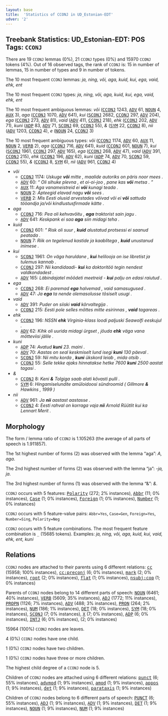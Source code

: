 ```yaml
---
layout: base
title:  'Statistics of CCONJ in UD_Estonian-EDT'
udver: '2'
---
```


## Treebank Statistics: UD_Estonian-EDT: POS Tags: `CCONJ`

There are 19 `CCONJ` lemmas (0%), 21 `CCONJ` types (0%) and 15970 `CCONJ` tokens (4%).
Out of 16 observed tags, the rank of `CCONJ` is: 15 in number of lemmas, 15 in number of types and 9 in number of tokens.

The 10 most frequent `CCONJ` lemmas: <em>ja, ning, või, aga, kuid, kui, ega, vaid, ehk, ent</em>

The 10 most frequent `CCONJ` types:  <em>ja, ning, või, aga, kuid, kui, ega, vaid, ehk, ent</em>

The 10 most frequent ambiguous lemmas: <em>või</em> (<tt><a href="et_edt-pos-CCONJ.html">CCONJ</a></tt> 1243, <tt><a href="et_edt-pos-ADV.html">ADV</a></tt> 61, <tt><a href="et_edt-pos-NOUN.html">NOUN</a></tt> 4, <tt><a href="et_edt-pos-AUX.html">AUX</a></tt> 3), <em>aga</em> (<tt><a href="et_edt-pos-CCONJ.html">CCONJ</a></tt> 1070, <tt><a href="et_edt-pos-ADV.html">ADV</a></tt> 641), <em>kui</em> (<tt><a href="et_edt-pos-SCONJ.html">SCONJ</a></tt> 2682, <tt><a href="et_edt-pos-CCONJ.html">CCONJ</a></tt> 297, <tt><a href="et_edt-pos-ADV.html">ADV</a></tt> 204), <em>ega</em> (<tt><a href="et_edt-pos-CCONJ.html">CCONJ</a></tt> 273, <tt><a href="et_edt-pos-ADV.html">ADV</a></tt> 81), <em>vaid</em> (<tt><a href="et_edt-pos-ADV.html">ADV</a></tt> 411, <tt><a href="et_edt-pos-CCONJ.html">CCONJ</a></tt> 218), <em>ehk</em> (<tt><a href="et_edt-pos-CCONJ.html">CCONJ</a></tt> 202, <tt><a href="et_edt-pos-ADV.html">ADV</a></tt> 71), <em>kuni</em> (<tt><a href="et_edt-pos-ADP.html">ADP</a></tt> 83, <tt><a href="et_edt-pos-ADV.html">ADV</a></tt> 71, <tt><a href="et_edt-pos-SCONJ.html">SCONJ</a></tt> 69, <tt><a href="et_edt-pos-CCONJ.html">CCONJ</a></tt> 55), <em>&</em> (<tt><a href="et_edt-pos-SYM.html">SYM</a></tt> 22, <tt><a href="et_edt-pos-CCONJ.html">CCONJ</a></tt> 8), <em>nii</em> (<tt><a href="et_edt-pos-ADV.html">ADV</a></tt> 1203, <tt><a href="et_edt-pos-CCONJ.html">CCONJ</a></tt> 4), <em>e</em> (<tt><a href="et_edt-pos-NOUN.html">NOUN</a></tt> 24, <tt><a href="et_edt-pos-CCONJ.html">CCONJ</a></tt> 3)

The 10 most frequent ambiguous types:  <em>või</em> (<tt><a href="et_edt-pos-CCONJ.html">CCONJ</a></tt> 1174, <tt><a href="et_edt-pos-ADV.html">ADV</a></tt> 60, <tt><a href="et_edt-pos-AUX.html">AUX</a></tt> 11, <tt><a href="et_edt-pos-NOUN.html">NOUN</a></tt> 2, <tt><a href="et_edt-pos-VERB.html">VERB</a></tt> 2), <em>aga</em> (<tt><a href="et_edt-pos-CCONJ.html">CCONJ</a></tt> 716, <tt><a href="et_edt-pos-ADV.html">ADV</a></tt> 641), <em>kuid</em> (<tt><a href="et_edt-pos-CCONJ.html">CCONJ</a></tt> 601, <tt><a href="et_edt-pos-NOUN.html">NOUN</a></tt> 7), <em>kui</em> (<tt><a href="et_edt-pos-SCONJ.html">SCONJ</a></tt> 1961, <tt><a href="et_edt-pos-CCONJ.html">CCONJ</a></tt> 297, <tt><a href="et_edt-pos-ADV.html">ADV</a></tt> 165), <em>ega</em> (<tt><a href="et_edt-pos-CCONJ.html">CCONJ</a></tt> 268, <tt><a href="et_edt-pos-ADV.html">ADV</a></tt> 47), <em>vaid</em> (<tt><a href="et_edt-pos-ADV.html">ADV</a></tt> 391, <tt><a href="et_edt-pos-CCONJ.html">CCONJ</a></tt> 215), <em>ehk</em> (<tt><a href="et_edt-pos-CCONJ.html">CCONJ</a></tt> 196, <tt><a href="et_edt-pos-ADV.html">ADV</a></tt> 62), <em>kuni</em> (<tt><a href="et_edt-pos-ADP.html">ADP</a></tt> 74, <tt><a href="et_edt-pos-ADV.html">ADV</a></tt> 70, <tt><a href="et_edt-pos-SCONJ.html">SCONJ</a></tt> 59, <tt><a href="et_edt-pos-CCONJ.html">CCONJ</a></tt> 55), <em>&</em> (<tt><a href="et_edt-pos-CCONJ.html">CCONJ</a></tt> 8, <tt><a href="et_edt-pos-SYM.html">SYM</a></tt> 6), <em>nii</em> (<tt><a href="et_edt-pos-ADV.html">ADV</a></tt> 961, <tt><a href="et_edt-pos-CCONJ.html">CCONJ</a></tt> 4)


* <em>või</em>
  * <tt><a href="et_edt-pos-CCONJ.html">CCONJ</a></tt> 1174: <em>Uskuge <b>või</b> mitte , maalide autoriks on päris noor mees .</em>
  * <tt><a href="et_edt-pos-ADV.html">ADV</a></tt> 60: <em>“ Oli sihuke plevna , et oi-oi-joo , pane kas <b>või</b> metsa . ”</em>
  * <tt><a href="et_edt-pos-AUX.html">AUX</a></tt> 11: <em>Aga vanameistreid ei <b>või</b> kunagi teada .</em>
  * <tt><a href="et_edt-pos-NOUN.html">NOUN</a></tt> 2: <em>Apteegid elavad nagu <b>või</b> sees .</em>
  * <tt><a href="et_edt-pos-VERB.html">VERB</a></tt> 2: <em>Mis Eesti olusid arvestades võivad või ei <b>või</b> sattuda tööandja ja/või kindlustusfirmade kätte .</em>
* <em>aga</em>
  * <tt><a href="et_edt-pos-CCONJ.html">CCONJ</a></tt> 716: <em>Pea oli kehvavõitu , <b>aga</b> traktorist sain jagu .</em>
  * <tt><a href="et_edt-pos-ADV.html">ADV</a></tt> 641: <em>Keskpank ei saa <b>aga</b> siin midagi teha .</em>
* <em>kuid</em>
  * <tt><a href="et_edt-pos-CCONJ.html">CCONJ</a></tt> 601: <em>“ Risk oli suur , <b>kuid</b> alustatud protsessi ei saanud peatada .</em>
  * <tt><a href="et_edt-pos-NOUN.html">NOUN</a></tt> 7: <em>Riik on tegelenud kastide ja kaablitega , <b>kuid</b> unustanud inimese .</em>
* <em>kui</em>
  * <tt><a href="et_edt-pos-SCONJ.html">SCONJ</a></tt> 1961: <em>On väga haruldane , <b>kui</b> helilooja on ise libretist ja tulemus kannab .</em>
  * <tt><a href="et_edt-pos-CCONJ.html">CCONJ</a></tt> 297: <em>Nii kandidaadi- <b>kui</b> ka doktoritöö tegin nendest valdkondadest .</em>
  * <tt><a href="et_edt-pos-ADV.html">ADV</a></tt> 165: <em>Läbindajatel mõõdeti meetreid - <b>kui</b> palju on edasi raiutud .</em>
* <em>ega</em>
  * <tt><a href="et_edt-pos-CCONJ.html">CCONJ</a></tt> 268: <em>Ei paremad <b>ega</b> halvemad , vaid samasugused .</em>
  * <tt><a href="et_edt-pos-ADV.html">ADV</a></tt> 47: <em>Ja <b>ega</b> ta nende olemasolusse tõsiselt usugi .</em>
* <em>vaid</em>
  * <tt><a href="et_edt-pos-ADV.html">ADV</a></tt> 391: <em>Puder on siiski <b>vaid</b> kõrvaltegija .</em>
  * <tt><a href="et_edt-pos-CCONJ.html">CCONJ</a></tt> 215: <em>Eesti pole selles mõttes mitte esirinnas , <b>vaid</b> tagareas .</em>
* <em>ehk</em>
  * <tt><a href="et_edt-pos-CCONJ.html">CCONJ</a></tt> 196: <em>NSSN <b>ehk</b> Virginia-klass loodi paljuski Seawolfi eeskujul .</em>
  * <tt><a href="et_edt-pos-ADV.html">ADV</a></tt> 62: <em>Kihk oli uurida midagi ürgset , jõuda <b>ehk</b> väga vana mõtteviisi jälile .</em>
* <em>kuni</em>
  * <tt><a href="et_edt-pos-ADP.html">ADP</a></tt> 74: <em>Avatud <b>kuni</b> 23. maini .</em>
  * <tt><a href="et_edt-pos-ADV.html">ADV</a></tt> 70: <em>Aastas on seal keskmiselt lund isegi <b>kuni</b> 130 päeval .</em>
  * <tt><a href="et_edt-pos-SCONJ.html">SCONJ</a></tt> 59: <em>Nii mitu korda , <b>kuni</b> ükskord leiab , mida otsib .</em>
  * <tt><a href="et_edt-pos-CCONJ.html">CCONJ</a></tt> 55: <em>Selle tekke ajaks hinnatakse hetke 7600 <b>kuni</b> 2500 aastat tagasi .</em>
* <em>&</em>
  * <tt><a href="et_edt-pos-CCONJ.html">CCONJ</a></tt> 8: <em>Keni <b>&</b> Tolgiga saab alati kõvasti pulli .</em>
  * <tt><a href="et_edt-pos-SYM.html">SYM</a></tt> 6: <em>Hingamiselundite amüloidoosi sündroomid ( Gillmore <b>&</b> Hawkins , 1999 )</em>
* <em>nii</em>
  * <tt><a href="et_edt-pos-ADV.html">ADV</a></tt> 961: <em>Ja <b>nii</b> aastast aastasse .</em>
  * <tt><a href="et_edt-pos-CCONJ.html">CCONJ</a></tt> 4: <em>Eesti rahval on korraga vaja <b>nii</b> Arnold Rüütlit kui ka Lennart Merit .</em>

## Morphology

The form / lemma ratio of `CCONJ` is 1.105263 (the average of all parts of speech is 1.911857).

The 1st highest number of forms (2) was observed with the lemma “aga”: <em>A, aga</em>.

The 2nd highest number of forms (2) was observed with the lemma “ja”: <em>-ja, ja</em>.

The 3rd highest number of forms (1) was observed with the lemma “&”: <em>&</em>.

`CCONJ` occurs with 5 features: <tt><a href="et_edt-feat-Polarity.html">Polarity</a></tt> (272; 2% instances), <tt><a href="et_edt-feat-Abbr.html">Abbr</a></tt> (11; 0% instances), <tt><a href="et_edt-feat-Case.html">Case</a></tt> (1; 0% instances), <tt><a href="et_edt-feat-Foreign.html">Foreign</a></tt> (1; 0% instances), <tt><a href="et_edt-feat-Number.html">Number</a></tt> (1; 0% instances)

`CCONJ` occurs with 5 feature-value pairs: `Abbr=Yes`, `Case=Gen`, `Foreign=Yes`, `Number=Sing`, `Polarity=Neg`

`CCONJ` occurs with 5 feature combinations.
The most frequent feature combination is `_` (15685 tokens).
Examples: <em>ja, ning, või, aga, kuid, kui, vaid, ehk, ent, kuni</em>


## Relations

`CCONJ` nodes are attached to their parents using 6 different relations: <tt><a href="et_edt-dep-cc.html">cc</a></tt> (15958; 100% instances), <tt><a href="et_edt-dep-cc-preconj.html">cc:preconj</a></tt> (6; 0% instances), <tt><a href="et_edt-dep-mark.html">mark</a></tt> (2; 0% instances), <tt><a href="et_edt-dep-root.html">root</a></tt> (2; 0% instances), <tt><a href="et_edt-dep-flat.html">flat</a></tt> (1; 0% instances), <tt><a href="et_edt-dep-nsubj-cop.html">nsubj:cop</a></tt> (1; 0% instances)

Parents of `CCONJ` nodes belong to 14 different parts of speech: <tt><a href="et_edt-pos-NOUN.html">NOUN</a></tt> (6461; 40% instances), <tt><a href="et_edt-pos-VERB.html">VERB</a></tt> (5609; 35% instances), <tt><a href="et_edt-pos-ADJ.html">ADJ</a></tt> (1772; 11% instances), <tt><a href="et_edt-pos-PROPN.html">PROPN</a></tt> (1126; 7% instances), <tt><a href="et_edt-pos-ADV.html">ADV</a></tt> (488; 3% instances), <tt><a href="et_edt-pos-PRON.html">PRON</a></tt> (264; 2% instances), <tt><a href="et_edt-pos-NUM.html">NUM</a></tt> (186; 1% instances), <tt><a href="et_edt-pos-DET.html">DET</a></tt> (18; 0% instances), <tt><a href="et_edt-pos-SYM.html">SYM</a></tt> (18; 0% instances), <tt><a href="et_edt-pos-SCONJ.html">SCONJ</a></tt> (7; 0% instances), <tt><a href="et_edt-pos-X.html">X</a></tt> (7; 0% instances), <tt><a href="et_edt-pos-ADP.html">ADP</a></tt> (6; 0% instances), <tt><a href="et_edt-pos-INTJ.html">INTJ</a></tt> (6; 0% instances),  (2; 0% instances)

15964 (100%) `CCONJ` nodes are leaves.

4 (0%) `CCONJ` nodes have one child.

1 (0%) `CCONJ` nodes have two children.

1 (0%) `CCONJ` nodes have three or more children.

The highest child degree of a `CCONJ` node is 5.

Children of `CCONJ` nodes are attached using 6 different relations: <tt><a href="et_edt-dep-punct.html">punct</a></tt> (6; 55% instances), <tt><a href="et_edt-dep-advmod.html">advmod</a></tt> (1; 9% instances), <tt><a href="et_edt-dep-amod.html">amod</a></tt> (1; 9% instances), <tt><a href="et_edt-dep-appos.html">appos</a></tt> (1; 9% instances), <tt><a href="et_edt-dep-det.html">det</a></tt> (1; 9% instances), <tt><a href="et_edt-dep-parataxis.html">parataxis</a></tt> (1; 9% instances)

Children of `CCONJ` nodes belong to 6 different parts of speech: <tt><a href="et_edt-pos-PUNCT.html">PUNCT</a></tt> (6; 55% instances), <tt><a href="et_edt-pos-ADJ.html">ADJ</a></tt> (1; 9% instances), <tt><a href="et_edt-pos-ADV.html">ADV</a></tt> (1; 9% instances), <tt><a href="et_edt-pos-DET.html">DET</a></tt> (1; 9% instances), <tt><a href="et_edt-pos-NOUN.html">NOUN</a></tt> (1; 9% instances), <tt><a href="et_edt-pos-NUM.html">NUM</a></tt> (1; 9% instances)

